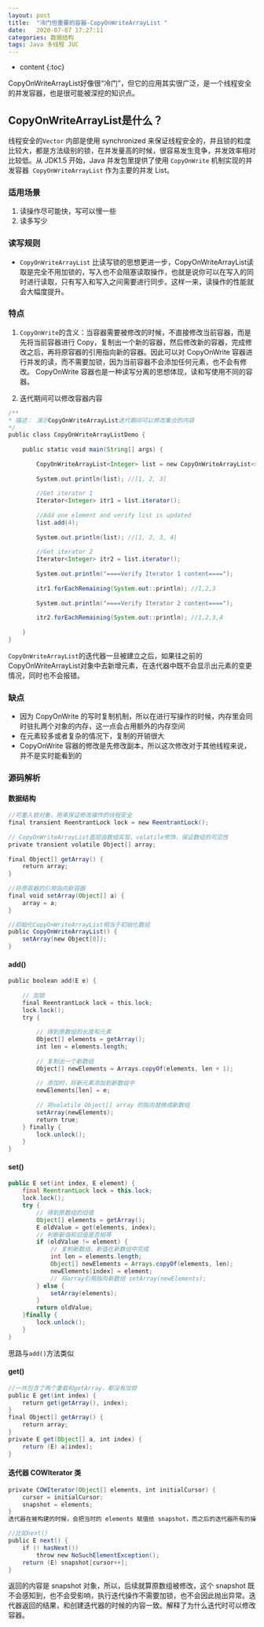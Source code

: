 ```yaml
---
layout: post
title:  "冷门但重要的容器-CopyOnWriteArrayList "
date:   2020-07-07 17:27:11
categories: 数据结构
tags: Java 多线程 JUC 
---
```


* content
{:toc}

CopyOnWriteArrayList好像很“冷门”，但它的应用其实很广泛，是一个线程安全的并发容器，也是很可能被深挖的知识点。





## CopyOnWriteArrayList是什么？
线程安全的`Vector` 内部是使用 synchronized 来保证线程安全的，并且锁的粒度比较大，都是方法级别的锁，在并发量高的时候，很容易发生竞争，并发效率相对比较低。从 JDK1.5 开始，Java 并发包里提供了使用 `CopyOnWrite` 机制实现的并发容器  `CopyOnWriteArrayList` 作为主要的并发 List。

### 适用场景
1. 读操作尽可能快，写可以慢一些
2. 读多写少

### 读写规则
- `CopyOnWriteArrayList` 比读写锁的思想更进一步，CopyOnWriteArrayList读取是完全不用加锁的，写入也不会阻塞读取操作，也就是说你可以在写入的同时进行读取，只有写入和写入之间需要进行同步。这样一来，读操作的性能就会大幅度提升。

### 特点
1. `CopyOnWrite`的含义：当容器需要被修改的时候，不直接修改当前容器，而是先将当前容器进行 Copy，复制出一个新的容器，然后修改新的容器，完成修改之后，再将原容器的引用指向新的容器。因此可以对 CopyOnWrite 容器进行并发的读，而不需要加锁，因为当前容器不会添加任何元素，也不会有修改。 CopyOnWrite 容器也是一种读写分离的思想体现，读和写使用不同的容器。

2. 迭代期间可以修改容器内容
```java
/**
* 描述： 演示CopyOnWriteArrayList迭代期间可以修改集合的内容
*/
public class CopyOnWriteArrayListDemo {
 
    public static void main(String[] args) {
 
        CopyOnWriteArrayList<Integer> list = new CopyOnWriteArrayList<>(new Integer[]{1, 2, 3});
 
        System.out.println(list); //[1, 2, 3]
 
        //Get iterator 1
        Iterator<Integer> itr1 = list.iterator();
 
        //Add one element and verify list is updated
        list.add(4);
 
        System.out.println(list); //[1, 2, 3, 4]
 
        //Get iterator 2
        Iterator<Integer> itr2 = list.iterator();
 
        System.out.println("====Verify Iterator 1 content====");
 
        itr1.forEachRemaining(System.out::println); //1,2,3
 
        System.out.println("====Verify Iterator 2 content====");
 
        itr2.forEachRemaining(System.out::println); //1,2,3,4
 
    } 
}
```
`CopyOnWriteArrayList`的迭代器一旦被建立之后，如果往之前的 CopyOnWriteArrayList对象中去新增元素，在迭代器中既不会显示出元素的变更情况，同时也不会报错。

### 缺点
- 因为 CopyOnWrite 的写时复制机制，所以在进行写操作的时候，内存里会同时驻扎两个对象的内存，这一点会占用额外的内存空间
- 在元素较多或者复杂的情况下，复制的开销很大
-  CopyOnWrite 容器的修改是先修改副本，所以这次修改对于其他线程来说，并不是实时能看到的

### 源码解析
#### 数据结构

```java
//可重入锁对象，用来保证修改操作的线程安全 
final transient ReentrantLock lock = new ReentrantLock();
 
// CopyOnWriteArrayList底层由数组实现，volatile修饰，保证数组的可见性 
private transient volatile Object[] array;
 
final Object[] getArray() {
    return array;
}
 
//将原容器的引用指向新容器
final void setArray(Object[] a) {
    array = a;
}

//初始化CopyOnWriteArrayList相当于初始化数组
public CopyOnWriteArrayList() {
    setArray(new Object[0]);
}
```

#### add()

```java
public boolean add(E e) {
 
    // 加锁
    final ReentrantLock lock = this.lock;
    lock.lock();
    try {
 
        // 得到原数组的长度和元素
        Object[] elements = getArray();
        int len = elements.length;
 
        // 复制出一个新数组
        Object[] newElements = Arrays.copyOf(elements, len + 1);
 
        // 添加时，将新元素添加到新数组中
        newElements[len] = e;
 
        // 将volatile Object[] array 的指向替换成新数组
        setArray(newElements);
        return true;
    } finally {
        lock.unlock();
    }
}
```

#### set()
```java
public E set(int index, E element) { 
	final ReentrantLock lock = this.lock;
 	lock.lock();
 	try { 
		// 得到原数组的旧值 
		Object[] elements = getArray();
 		E oldValue = get(elements, index);
 		// 判断新值和旧值是否相等
 		if (oldValue != element) { 
			// 复制新数组，新值在新数组中完成 
			int len = elements.length;
 			Object[] newElements = Arrays.copyOf(elements, len); 
			newElements[index] = element; 
			// 将array引用指向新数组 setArray(newElements);
 		} else {
 			setArray(elements); 
		} 
		return oldValue;
 	}finally { 
		lock.unlock();
 	}
} 
```
思路与`add()`方法类似

#### get()
```java
//一共包含了两个重载和getArray，都没有加锁
public E get(int index) {
    return get(getArray(), index);
}
final Object[] getArray() {
    return array;
}
private E get(Object[] a, int index) {
    return (E) a[index];
}

```
#### 迭代器 COWIterator 类

```java
private COWIterator(Object[] elements, int initialCursor) {
    cursor = initialCursor;
    snapshot = elements;
}
迭代器在被构建的时候，会把当时的 elements 赋值给 snapshot，而之后的迭代器所有的操作都基于 snapshot 数组进行的

//比如next()
public E next() {
    if (! hasNext())
        throw new NoSuchElementException();
    return (E) snapshot[cursor++];
}

```
返回的内容是 snapshot 对象，所以，后续就算原数组被修改，这个 snapshot 既不会感知到，也不会受影响，执行迭代操作不需要加锁，也不会因此抛出异常。迭代器返回的结果，和创建迭代器的时候的内容一致。解释了为什么迭代时可以修改容器。